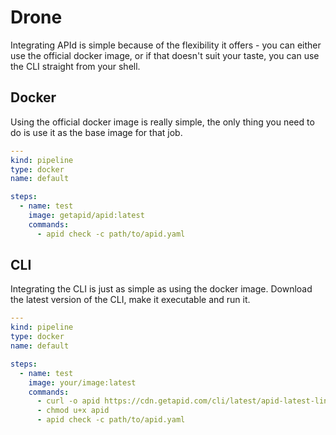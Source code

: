 # Drone

Integrating APId is simple because of the flexibility it offers - you can either use the official docker image, or if that doesn't suit your taste, you can use the CLI straight from your shell.

## Docker

Using the official docker image is really simple, the only thing you need to do is use it as the base image for that job.

```yaml
---
kind: pipeline
type: docker
name: default

steps:
  - name: test
    image: getapid/apid:latest
    commands:
      - apid check -c path/to/apid.yaml
```

## CLI

Integrating the CLI is just as simple as using the docker image. Download the latest version of the CLI, make it executable and run it.

```yaml
---
kind: pipeline
type: docker
name: default

steps:
  - name: test
    image: your/image:latest
    commands:
      - curl -o apid https://cdn.getapid.com/cli/latest/apid-latest-linux-amd64
      - chmod u+x apid
      - apid check -c path/to/apid.yaml
```

